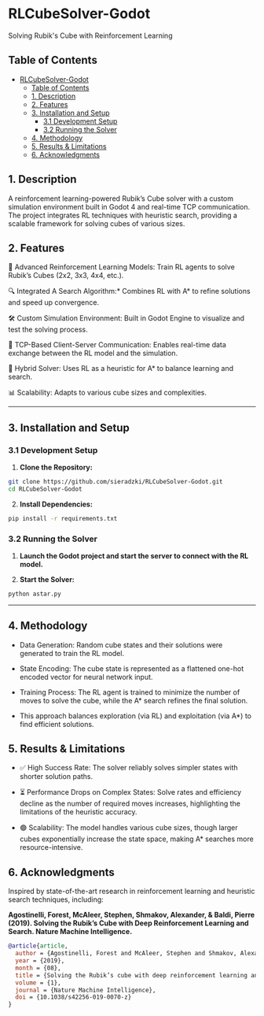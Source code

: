 # RLCubeSolver-Godot
Solving Rubik's Cube with Reinforcement Learning

## Table of Contents
- [RLCubeSolver-Godot](#rlcubesolver-godot)
  - [Table of Contents](#table-of-contents)
  - [1. Description](#1-description)
  - [2. Features](#2-features)
  - [3. Installation and Setup](#3-installation-and-setup)
    - [3.1 Development Setup](#31-development-setup)
    - [3.2 Running the Solver](#32-running-the-solver)
  - [4. Methodology](#4-methodology)
  - [5. Results \& Limitations](#5-results--limitations)
  - [6. Acknowledgments](#6-acknowledgments)
## 1. Description

A reinforcement learning-powered Rubik’s Cube solver with a custom simulation environment built in Godot 4 and real-time TCP communication. The project integrates RL techniques with heuristic search, providing a scalable framework for solving cubes of various sizes.


## 2. Features
🧠 Advanced Reinforcement Learning Models: Train RL agents to solve Rubik’s Cubes (2x2, 3x3, 4x4, etc.).

🔍 Integrated A Search Algorithm:* Combines RL with A* to refine solutions and speed up convergence.

🛠️ Custom Simulation Environment: Built in Godot Engine to visualize and test the solving process.

🔗 TCP-Based Client-Server Communication: Enables real-time data exchange between the RL model and the simulation.

🚀 Hybrid Solver: Uses RL as a heuristic for A* to balance learning and search.

📊 Scalability: Adapts to various cube sizes and complexities.


---

## 3. Installation and Setup

### 3.1 Development Setup
1. **Clone the Repository:**
```bash
git clone https://github.com/sieradzki/RLCubeSolver-Godot.git
cd RLCubeSolver-Godot
```

2. **Install Dependencies:**
```bash
pip install -r requirements.txt
```

### 3.2 Running the Solver
1. **Launch the Godot project and start the server to connect with the RL model.**

2. **Start the Solver:**
```bash
python astar.py
```
---

## 4. Methodology
- Data Generation: Random cube states and their solutions were generated to train the RL model.

- State Encoding: The cube state is represented as a flattened one-hot encoded vector for neural network input.

- Training Process: The RL agent is trained to minimize the number of moves to solve the cube, while the A* search refines the final solution.

- This approach balances exploration (via RL) and exploitation (via A*) to find efficient solutions.

## 5. Results & Limitations
- ✅ High Success Rate: The solver reliably solves simpler states with shorter solution paths.

- ⏳ Performance Drops on Complex States: Solve rates and efficiency decline as the number of required moves increases, highlighting the limitations of the heuristic accuracy.

- 🟢 Scalability: The model handles various cube sizes, though larger cubes exponentially increase the state space, making A* searches more resource-intensive.

## 6. Acknowledgments

Inspired by state-of-the-art research in reinforcement learning and heuristic search techniques, including:

**Agostinelli, Forest, McAleer, Stephen, Shmakov, Alexander, & Baldi, Pierre (2019). Solving the Rubik’s Cube with Deep Reinforcement Learning and Search. Nature Machine Intelligence.**

```bibtex
@article{article,
  author = {Agostinelli, Forest and McAleer, Stephen and Shmakov, Alexander and Baldi, Pierre},
  year = {2019},
  month = {08},
  title = {Solving the Rubik’s cube with deep reinforcement learning and search},
  volume = {1},
  journal = {Nature Machine Intelligence},
  doi = {10.1038/s42256-019-0070-z}
}
```
